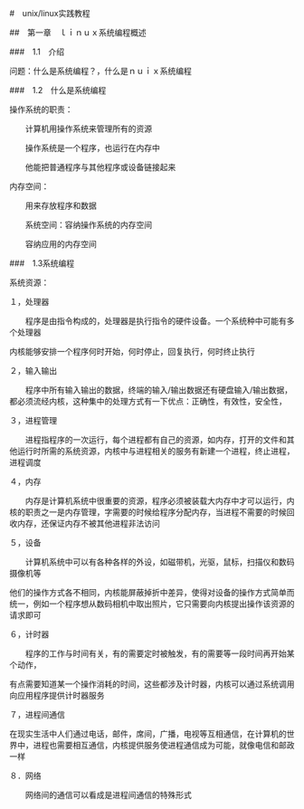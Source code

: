 #　unix/linux实践教程

##　第一章　ｌｉｎｕｘ系统编程概述

###　1.1　介绍

问题：什么是系统编程？，什么是ｎｕｉｘ系统编程

###　1.2　什么是系统编程

操作系统的职责：

　　计算机用操作系统来管理所有的资源

　　操作系统是一个程序，也运行在内存中

　　他能把普通程序与其他程序或设备链接起来

内存空间：

　　用来存放程序和数据

　　系统空间：容纳操作系统的内存空间

　　容纳应用的内存空间

###　1.3系统编程

系统资源：

１，处理器

　　程序是由指令构成的，处理器是执行指令的硬件设备。一个系统种中可能有多个处理器

内核能够安排一个程序何时开始，何时停止，回复执行，何时终止执行

２，输入输出　

　　程序中所有输入输出的数据，终端的输入/输出数据还有硬盘输入/输出数据，都必须流经内核，这种集中的处理方式有一下优点：正确性，有效性，安全性，

３，进程管理

　　进程指程序的一次运行，每个进程都有自己的资源，如内存，打开的文件和其他运行时所需的系统资源，内核中与进程相关的服务有新建一个进程，终止进程，进程调度

４，内存

　　内存是计算机系统中很重要的资源，程序必须被装载大内存中才可以运行，内核的职责之一是内存管理，字需要的时候给程序分配内存，当进程不需要的时候回收内存，还保证内存不被其他进程非法访问

５，设备

　　计算机系统中可以有各种各样的外设，如磁带机，光驱，鼠标，扫描仪和数码摄像机等

他们的操作方式各不相同，内核能屏蔽掉折中差异，使得对设备的操作方式简单而统一，例如一个程序想从数码相机中取出照片，它只需要向内核提出操作该资源的请求即可

６，计时器

　　程序的工作与时间有关，有的需要定时被触发，有的需要等一段时间再开始某个动作，

有点需要知道某一个操作消耗的时间，这些都涉及计时器，内核可以通过系统调用向应用程序提供计时器服务

７，进程间通信

在现实生活中人们通过电话，邮件，席间，广播，电视等互相通信，在计算机的世界中，进程也需要相互通信，内核提供服务使进程通信成为可能，就像电信和邮政一样

８．网络

　　网络间的通信可以看成是进程间通信的特殊形式





　　

　　